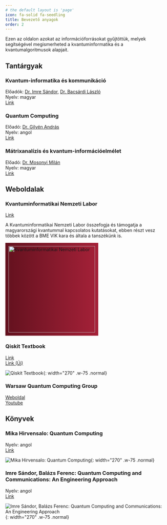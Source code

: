 ```yaml
---
# the default layout is 'page'
icon: fa-solid fa-seedling
title: Bevezető anyagok
order: 2
---
```


Ezen az oldalon azokat az információforrásokat gyűjtöttük, melyek segítségével megismerheted a kvantuminformatika és a kvantumalgoritmusok alapjait.

## Tantárgyak

### Kvantum-informatika és kommunikáció
  
Előadók: [Dr. Imre Sándor](http://www.mcl.hu/~imre/), [Dr. Bacsárdi László](http://www.hit.bme.hu/~bacsardi/)  
Nyelv: magyar  
[Link](https://portal.vik.bme.hu/kepzes/targyak/VIHIMA14/)

### Quantum Computing

Előadó: [Dr. Gilyén András](http://gilyen.hu/index.html)  
Nyelv: angol  
[Link](http://gilyen.hu/teaching/QC_2021.html)

### Mátrixanalízis és kvantum-információelmélet

Előadó: [Dr. Mosonyi Milán](https://qi.nemzetilabor.hu/hu/szemelyek/mosonyi-milan)  
Nyelv: magyar  
[Link](https://www.ttk.bme.hu/BMETE92MM30)

## Weboldalak

### Kvantuminformatikai Nemzeti Labor

[Link](https://qi.nemzetilabor.hu/hu)

A Kvantuminformatikai Nemzeti Labor összefogja és támogatja a magyarországi kvantummal kapcsolatos kutatásokat,
ebben részt vesz többek között a BME VIK kara és általa a tanszékünk is.

<img
  alt="Kvantuminformatikai Nemzeti Labor"
  src="https://qi.nemzetilabor.hu/qi.svg"
  width="270px"
  style="background: linear-gradient(90deg, #63111E, #A52138); padding: 10px;"
  />

### Qiskit Textbook

[Link](https://qiskit.org/textbook/)  
[Link (Új)](https://qiskit.org/textbook-beta/)

![Qiskit Textbook](https://qiskit.org/textbook/assets/images/logo_qiskit_purple_new.svg){: width="270" .w-75 .normal}

### Warsaw Quantum Computing Group

[Weboldal](https://www.qaif.org/events/warsaw-quantum-computing-group)  
[Youtube](https://www.youtube.com/channel/UCoQAyPU5KQEpMOMDUN0j3IQ/videos)

## Könyvek

### Mika Hirvensalo: Quantum Computing

Nyelv: angol  
[Link](https://link.springer.com/book/10.1007/978-3-662-09636-9)

![Mika Hirvensalo: Quantum Computing](https://media.springernature.com/w306/springer-static/cover-hires/book/978-3-662-09636-9){: width="270" .w-75 .normal}

### Imre Sándor, Balázs Ferenc: Quantum Computing and Communications: An Engineering Approach

Nyelv: angol  
[Link](https://www.wiley.com/en-us/Quantum+Computing+and+Communications%3A+An+Engineering+Approach-p-9780470869024)

![Imre Sándor, Balázs Ferenc: Quantum Computing and Communications: An Engineering Approach](https://media.wiley.com/product_data/coverImage300/2X/04708690/047086902X.jpg){: width="270" .w-75 .normal}
